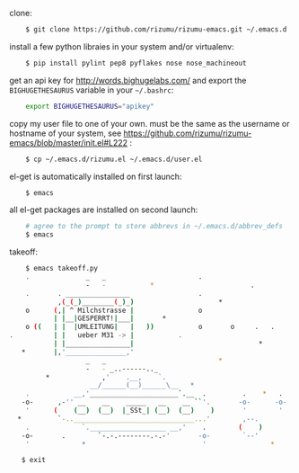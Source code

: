 clone:

```bash
    $ git clone https://github.com/rizumu/rizumu-emacs.git ~/.emacs.d
```

install a few python libraies in your system and/or virtualenv:

```bash
    $ pip install pylint pep8 pyflakes nose nose_machineout
```

get an api key for http://words.bighugelabs.com/ and export the
`BIGHUGETHESAURUS` variable in your `~/.bashrc`:

```bash
    export BIGHUGETHESAURUS="apikey"
```

copy my user file to one of your own. must be the same as the
username or hostname of your system, see https://github.com/rizumu/rizumu-emacs/blob/master/init.el#L222 :

```bash
    $ cp ~/.emacs.d/rizumu.el ~/.emacs.d/user.el
```

el-get is automatically installed on first launch:

```bash
    $ emacs
```

all el-get packages are installed on second launch:

```bash
    # agree to the prompt to store abbrevs in ~/.emacs.d/abbrev_defs
    $ emacs
```

takeoff:

```bash
    $ emacs takeoff.py
    .              _   _                       .
                   -   -           *                        .
    .       . ________________                 .
            ,(_(_)________(_)_)                     *
    o      (,| ^ Milchstrasse |                o
           | |__|GESPERRT!|___|       *
    o ((   | |  |UMLEITUNG|   |   ))           o       o     .   .
.          | |   ueber M31 -> |           .
           | |________________|                               *
   *       |,'_______________,'
                   _   _                            *
                   -   - _..------.._
         *             ,'    .__,    `.
                    __/______(__)______\__   *
    .           __,'______________________`.__  .         .    *   .
   -o-      ,-'' __    __    _____   __    __ ``'.       -o-      -o-
    '      (    (__)  (__)  |_SSt_| (__)  (__)    )       '        '
  *         `-..______________________________...'        ,--.
    .             `.___________________ __,'    .        (    )
   -o-       .        `-.-.--------.-.-'       -o-        `--'
    '             *                             '                *

   $ exit
```
